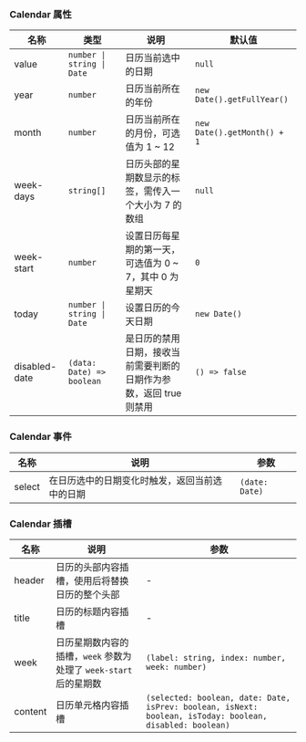 ### Calendar 属性

| 名称          | 类型                     | 说明                                                               | 默认值                    |
| ------------- | ------------------------ | ------------------------------------------------------------------ | ------------------------- |
| value         | `number \| string \| Date` | 日历当前选中的日期                                                 | `null`                      |
| year          | `number`                   | 日历当前所在的年份                                                 | `new Date().getFullYear()`  |
| month         | `number`                   | 日历当前所在的月份，可选值为 1 ~ 12                                | `new Date().getMonth() + 1` |
| week-days     | `string[]`                    | 日历头部的星期数显示的标签，需传入一个大小为 7 的数组              | `null`                      |
| week-start    | `number`                   | 设置日历每星期的第一天，可选值为 0 ~ 7，其中 0 为星期天            | `0`                         |
| today         | `number \| string \| Date` | 设置日历的今天日期                                                 | `new Date()`               |
| disabled-date | `(data: Date) => boolean`                 | 是日历的禁用日期，接收当前需要判断的日期作为参数，返回 true 则禁用 | `() => false`               |

### Calendar 事件

| 名称      | 说明                                           | 参数 |
| --------- | ---------------------------------------------- | ---- |
| select | 在日历选中的日期变化时触发，返回当前选中的日期 | `(date: Date)` |

### Calendar 插槽

| 名称    | 说明                                                                                                  | 参数 |
| ------- | ----------------------------------------------------------------------------------------------------- | --- |
| header  | 日历的头部内容插槽，使用后将替换日历的整个头部                                                        | - |
| title   | 日历的标题内容插槽                                                                                    | - |
| week    | 日历星期数内容的插槽，`week` 参数为处理了 `week-start` 后的星期数                              | `(label: string, index: number, week: number)` |
| content | 日历单元格内容插槽 | `(selected: boolean, date: Date, isPrev: boolean, isNext: boolean, isToday: boolean, disabled: boolean)` |
